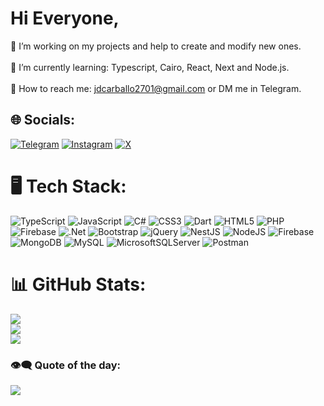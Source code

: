 # Hi Everyone, 
🧩 I’m working on my projects and help to create and modify new ones.<br><br>🌱 I’m currently learning: Typescript, Cairo, React, Next and Node.js.<br><br>📩 How to reach me: jdcarballo2701@gmail.com or DM me in Telegram.


## 🌐 Socials:
[![Telegram](https://img.shields.io/badge/Telegram-%232CA5E0.svg?logo=telegram&logoColor=white)](https://t.me/juandiegocar)
[![Instagram](https://img.shields.io/badge/Instagram-%23E4405F.svg?logo=Instagram&logoColor=white)](https://www.instagram.com/juandiegocar_/) 
[![X](https://img.shields.io/badge/X-black.svg?logo=X&logoColor=white)](https://twitter.com/JuanDixCode)

# 🖥️ Tech Stack:
![TypeScript](https://img.shields.io/badge/typescript-%23007ACC.svg?style=for-the-badge&logo=typescript&logoColor=white) ![JavaScript](https://img.shields.io/badge/javascript-%23323330.svg?style=for-the-badge&logo=javascript&logoColor=%23F7DF1E) ![C#](https://img.shields.io/badge/c%23-%23239120.svg?style=for-the-badge&logo=csharp&logoColor=white) ![CSS3](https://img.shields.io/badge/css3-%231572B6.svg?style=for-the-badge&logo=css3&logoColor=white) ![Dart](https://img.shields.io/badge/dart-%230175C2.svg?style=for-the-badge&logo=dart&logoColor=white) ![HTML5](https://img.shields.io/badge/html5-%23E34F26.svg?style=for-the-badge&logo=html5&logoColor=white) ![PHP](https://img.shields.io/badge/php-%23777BB4.svg?style=for-the-badge&logo=php&logoColor=white) ![Firebase](https://img.shields.io/badge/firebase-%23039BE5.svg?style=for-the-badge&logo=firebase) ![.Net](https://img.shields.io/badge/.NET-5C2D91?style=for-the-badge&logo=.net&logoColor=white) ![Bootstrap](https://img.shields.io/badge/bootstrap-%238511FA.svg?style=for-the-badge&logo=bootstrap&logoColor=white) ![jQuery](https://img.shields.io/badge/jquery-%230769AD.svg?style=for-the-badge&logo=jquery&logoColor=white) ![NestJS](https://img.shields.io/badge/nestjs-%23E0234E.svg?style=for-the-badge&logo=nestjs&logoColor=white) ![NodeJS](https://img.shields.io/badge/node.js-6DA55F?style=for-the-badge&logo=node.js&logoColor=white) ![Firebase](https://img.shields.io/badge/Firebase-039BE5?style=for-the-badge&logo=Firebase&logoColor=white) ![MongoDB](https://img.shields.io/badge/MongoDB-%234ea94b.svg?style=for-the-badge&logo=mongodb&logoColor=white) ![MySQL](https://img.shields.io/badge/mysql-%2300000f.svg?style=for-the-badge&logo=mysql&logoColor=white) ![MicrosoftSQLServer](https://img.shields.io/badge/Microsoft%20SQL%20Server-CC2927?style=for-the-badge&logo=microsoft%20sql%20server&logoColor=white) ![Postman](https://img.shields.io/badge/Postman-FF6C37?style=for-the-badge&logo=postman&logoColor=white)
# 📊 GitHub Stats:
![](https://github-readme-stats.vercel.app/api?username=juandiegocv27&theme=dark&hide_border=true&include_all_commits=true&count_private=true)<br/>
![](https://github-readme-streak-stats.herokuapp.com/?user=juandiegocv27&theme=dark&hide_border=true)<br/>
![](https://github-readme-stats.vercel.app/api/top-langs/?username=juandiegocv27&theme=dark&hide_border=true&include_all_commits=true&count_private=true&layout=compact)

### 👁️‍🗨️ Quote of the day:
![](https://quotes-github-readme.vercel.app/api?type=horizontal&theme=dark)
